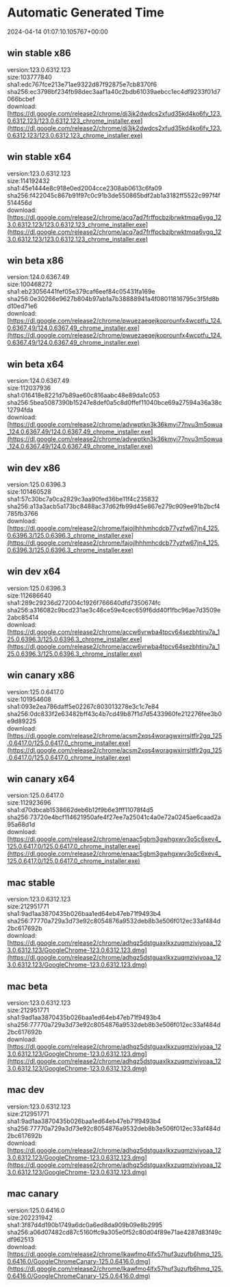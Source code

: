 # Automatic Generated Time
2024-04-14 01:07:10.105767+00:00

## win stable x86
version:123.0.6312.123  
size:103777840  
sha1:edc767fce213e71ae9322d87f92875e7cb8370f6  
sha256:ec3798bf234fb98dec3aaf1a40c2bdb61039aebcc1ec4df9233f01d7066bcbef  
download:[https://dl.google.com/release2/chrome/dj3jk2dwdcs2xfud35kd4ko6fy_123.0.6312.123/123.0.6312.123_chrome_installer.exe](https://dl.google.com/release2/chrome/dj3jk2dwdcs2xfud35kd4ko6fy_123.0.6312.123/123.0.6312.123_chrome_installer.exe)  

## win stable x64
version:123.0.6312.123  
size:114192432  
sha1:45e1444e8c918e0ed2004cce2308ab0613c6fa09  
sha256:f422045c867b91f97c0c91b3de550865bdf2ab1a3182ff5522c997f4f514456d  
download:[https://dl.google.com/release2/chrome/acq7ad7frffpcbzjbrwktmqa6vgq_123.0.6312.123/123.0.6312.123_chrome_installer.exe](https://dl.google.com/release2/chrome/acq7ad7frffpcbzjbrwktmqa6vgq_123.0.6312.123/123.0.6312.123_chrome_installer.exe)  

## win beta x86
version:124.0.6367.49  
size:100468272  
sha1:eb23056441fef05e379caf6eef84c05431fa169e  
sha256:0e30266e9627b804b97ab1a7b38888941a4f08011816795c3f5fd8bd10ed71e6  
download:[https://dl.google.com/release2/chrome/pwuezaeqejkoprounfx4wcptfu_124.0.6367.49/124.0.6367.49_chrome_installer.exe](https://dl.google.com/release2/chrome/pwuezaeqejkoprounfx4wcptfu_124.0.6367.49/124.0.6367.49_chrome_installer.exe)  

## win beta x64
version:124.0.6367.49  
size:112037936  
sha1:016418e8221d7b89ae60c816aabc48e89da1c053  
sha256:5bea5087390b15247e8def0a5c8d0ffef11040bce69a27594a36a38c12794fda  
download:[https://dl.google.com/release2/chrome/advwptkn3k36kmyi77nvu3m5owua_124.0.6367.49/124.0.6367.49_chrome_installer.exe](https://dl.google.com/release2/chrome/advwptkn3k36kmyi77nvu3m5owua_124.0.6367.49/124.0.6367.49_chrome_installer.exe)  

## win dev x86
version:125.0.6396.3  
size:101460528  
sha1:57c30bc7a0ca2829c3aa90fed36be11f4c235832  
sha256:a13a3acb5a173bc8488ac37d62fb99d45e867e279c909ee91b2bcf4785fb3766  
download:[https://dl.google.com/release2/chrome/fajojlhhhmhcdcb77yzfw67jn4_125.0.6396.3/125.0.6396.3_chrome_installer.exe](https://dl.google.com/release2/chrome/fajojlhhhmhcdcb77yzfw67jn4_125.0.6396.3/125.0.6396.3_chrome_installer.exe)  

## win dev x64
version:125.0.6396.3  
size:112686640  
sha1:289c29236d272004c1926f766640dfd7350674fc  
sha256:a316082c9bcd231ae3c46ce59e4cec659f6dd40f1fbc96ae7d3509e2abc85414  
download:[https://dl.google.com/release2/chrome/accw6vrwba4tpcv64sezbhtiru7a_125.0.6396.3/125.0.6396.3_chrome_installer.exe](https://dl.google.com/release2/chrome/accw6vrwba4tpcv64sezbhtiru7a_125.0.6396.3/125.0.6396.3_chrome_installer.exe)  

## win canary x86
version:125.0.6417.0  
size:101954608  
sha1:093e2ea786daff5e02267c803013278e3c1c7e84  
sha256:0dc833f2e63482bff43c4b7cd49b87f1d7d5433960fe212276fee3b0e9d89225  
download:[https://dl.google.com/release2/chrome/acsm2xqs4woragwxirrsltflr2gq_125.0.6417.0/125.0.6417.0_chrome_installer.exe](https://dl.google.com/release2/chrome/acsm2xqs4woragwxirrsltflr2gq_125.0.6417.0/125.0.6417.0_chrome_installer.exe)  

## win canary x64
version:125.0.6417.0  
size:112923696  
sha1:d70dbcab1538662deb6b12f9b6e3fff11078f4d5  
sha256:73720e4bcf114621950afe4f27ee7a25041c4a0e72a0245ae6caad2a95a68d1d  
download:[https://dl.google.com/release2/chrome/enaac5gbm3gwhgxwv3o5c6xev4_125.0.6417.0/125.0.6417.0_chrome_installer.exe](https://dl.google.com/release2/chrome/enaac5gbm3gwhgxwv3o5c6xev4_125.0.6417.0/125.0.6417.0_chrome_installer.exe)  

## mac stable
version:123.0.6312.123  
size:212951771  
sha1:9ad1aa3870435b026baa1ed64eb47eb71f9493b4  
sha256:77770a729a3d73e92c8054876a9532deb8b3e506f012ec33af484d2bc617692b  
download:[https://dl.google.com/release2/chrome/adhqz5dstguaxlkxzuqmziviyoaa_123.0.6312.123/GoogleChrome-123.0.6312.123.dmg](https://dl.google.com/release2/chrome/adhqz5dstguaxlkxzuqmziviyoaa_123.0.6312.123/GoogleChrome-123.0.6312.123.dmg)  

## mac beta
version:123.0.6312.123  
size:212951771  
sha1:9ad1aa3870435b026baa1ed64eb47eb71f9493b4  
sha256:77770a729a3d73e92c8054876a9532deb8b3e506f012ec33af484d2bc617692b  
download:[https://dl.google.com/release2/chrome/adhqz5dstguaxlkxzuqmziviyoaa_123.0.6312.123/GoogleChrome-123.0.6312.123.dmg](https://dl.google.com/release2/chrome/adhqz5dstguaxlkxzuqmziviyoaa_123.0.6312.123/GoogleChrome-123.0.6312.123.dmg)  

## mac dev
version:123.0.6312.123  
size:212951771  
sha1:9ad1aa3870435b026baa1ed64eb47eb71f9493b4  
sha256:77770a729a3d73e92c8054876a9532deb8b3e506f012ec33af484d2bc617692b  
download:[https://dl.google.com/release2/chrome/adhqz5dstguaxlkxzuqmziviyoaa_123.0.6312.123/GoogleChrome-123.0.6312.123.dmg](https://dl.google.com/release2/chrome/adhqz5dstguaxlkxzuqmziviyoaa_123.0.6312.123/GoogleChrome-123.0.6312.123.dmg)  

## mac canary
version:125.0.6416.0  
size:202231942  
sha1:3f87d4d190b1749a6dc0a6ed8da909b09e8b2995  
sha256:a06d07482cd87c5160ffc9a305e0f52c80d04f89e71ae4287d83f49cdf962513  
download:[https://dl.google.com/release2/chrome/lkawfmo4lfx57huf3uzufb6hmq_125.0.6416.0/GoogleChromeCanary-125.0.6416.0.dmg](https://dl.google.com/release2/chrome/lkawfmo4lfx57huf3uzufb6hmq_125.0.6416.0/GoogleChromeCanary-125.0.6416.0.dmg)  

